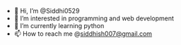 - 👋 Hi, I’m @Siddhi0529
- 👀 I’m interested in programming and web development
- 🌱 I’m currently learning python 
- 📫 How to reach me @siddhish007@gmail.com

<!---
Siddhi0529/Siddhi0529 is a ✨ special ✨ repository because its `README.md` (this file) appears on your GitHub profile.
You can click the Preview link to take a look at your changes.
--->

